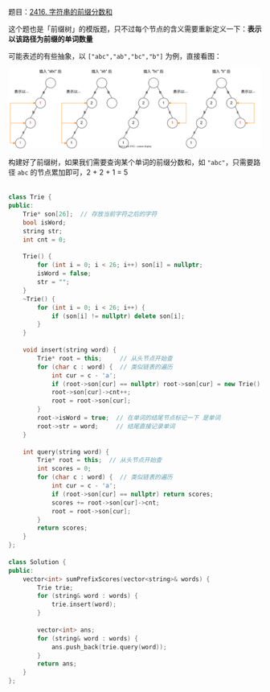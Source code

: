 题目：[2416. 字符串的前缀分数和](https://leetcode.cn/problems/sum-of-prefix-scores-of-strings/)

这个题也是「前缀树」的模版题，只不过每个节点的含义需要重新定义一下：**表示以该路径为前缀的单词数量**

可能表述的有些抽象，以 `["abc","ab","bc","b"]` 为例，直接看图：

![432.svg](../doc/1663472794-nWROae-432.svg)

构建好了前缀树，如果我们需要查询某个单词的前缀分数和，如 `"abc"`，只需要路径 `abc` 的节点累加即可，2 + 2 + 1 = 5

```c++

class Trie {
public:
    Trie* son[26];  // 存放当前字符之后的字符
    bool isWord;
    string str;
    int cnt = 0;

    Trie() {
        for (int i = 0; i < 26; i++) son[i] = nullptr;
        isWord = false;
        str = "";
    }
    ~Trie() {
        for (int i = 0; i < 26; i++) {
            if (son[i] != nullptr) delete son[i];
        }
    }

    void insert(string word) {
        Trie* root = this;     // 从头节点开始查
        for (char c : word) {  // 类似链表的遍历
            int cur = c - 'a';
            if (root->son[cur] == nullptr) root->son[cur] = new Trie();
            root->son[cur]->cnt++;
            root = root->son[cur];
        }
        root->isWord = true;  // 在单词的结尾节点标记一下 是单词
        root->str = word;     // 结尾直接记录单词
    }

    int query(string word) {
        Trie* root = this;  // 从头节点开始查
        int scores = 0;
        for (char c : word) {  // 类似链表的遍历
            int cur = c - 'a';
            if (root->son[cur] == nullptr) return scores;
            scores += root->son[cur]->cnt;
            root = root->son[cur];
        }
        return scores;
    }
};

class Solution {
public:
    vector<int> sumPrefixScores(vector<string>& words) {
        Trie trie;
        for (string& word : words) {
            trie.insert(word);
        }

        vector<int> ans;
        for (string& word : words) {
            ans.push_back(trie.query(word));
        }
        return ans;
    }
};

```

